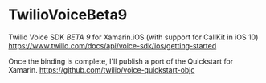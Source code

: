 # TwilioVoiceBeta9

Twilio Voice SDK *BETA 9* for Xamarin.iOS (with support for CallKit in iOS 10)
https://www.twilio.com/docs/api/voice-sdk/ios/getting-started

Once the binding is complete, I'll publish a port of the Quickstart for Xamarin.
https://github.com/twilio/voice-quickstart-objc

